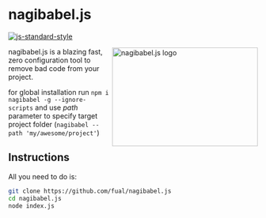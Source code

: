 # nagibabel.js

[![js-standard-style](https://img.shields.io/badge/code%20style-standard-brightgreen.svg)](http://standardjs.com)

<img align="right" width="294" height="200"
     title="nagibabel.js logo" src="./logo.png">

nagibabel.js is a blazing fast, zero configuration tool to remove bad code from your project.

for global installation run `npm i nagibabel -g --ignore-scripts` and use _path_ parameter to specify target project folder (`nagibabel --path 'my/awesome/project'`)


## Instructions
All you need to do is:
```sh
git clone https://github.com/fual/nagibabel.js
cd nagibabel.js
node index.js
```
